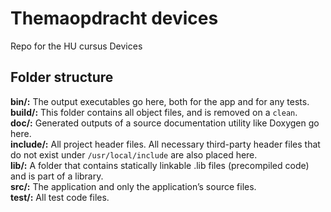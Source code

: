 # Themaopdracht devices
Repo for the HU cursus Devices

## Folder structure 
**bin/:** The output executables go here, both for the app and for any tests.</br>
**build/:** This folder contains all object files, and is removed on a `clean`.</br>
**doc/:** Generated outputs of a source documentation utility like Doxygen go here.</br>
**include/:** All project header files. All necessary third-party header files that do not exist under `/usr/local/include` are also placed here.</br>
**lib/:** A folder that contains statically linkable .lib files (precompiled code) and is part of a library.</br>
**src/:** The application and only the application’s source files.</br>
**test/:** All test code files.</br>

